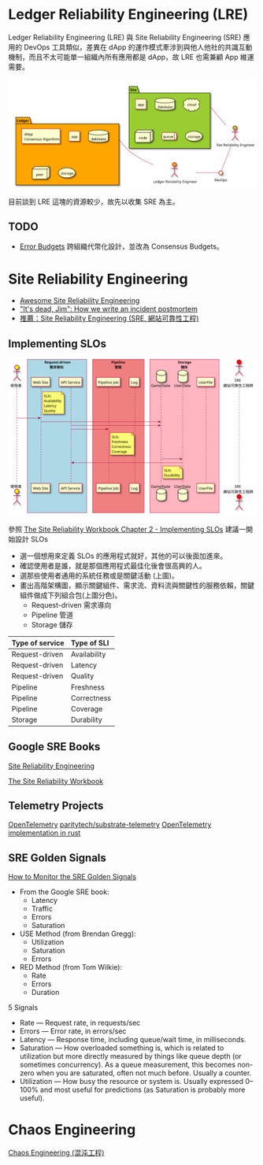 <!-- toc -->

# Ledger Reliability Engineering (LRE)

Ledger Reliability Engineering (LRE) 與 Site Reliability Engineering (SRE) 應用的 DevOps 工具類似，差異在 dApp 的運作模式牽涉到與他人他社的共識互動機制，而且不太可能單一組織內所有應用都是 dApp，故 LRE 也需兼顧 App 維運需要。

![LRE SRE](puml/tpl-lre-sre-v1.svg)

目前談到 LRE 這塊的資源較少，故先以收集 SRE 為主。

## TODO

- [Error Budgets](https://landing.google.com/sre/workbook/chapters/implementing-slos/) 跨組織代幣化設計，並改為 Consensus Budgets。

# Site Reliability Engineering

- [Awesome Site Reliability Engineering](https://github.com/dastergon/awesome-sre/blob/master/README.md#hiring)
- ["It's dead, Jim": How we write an incident postmortem](https://www.hostedgraphite.com/blog/its-dead-jim-how-we-write-an-incident-postmortem)
- [推薦：Site Reliability Engineering (SRE, 網站可靠性工程)](https://rickhw.github.io/2018/08/03/DevOps/An-Introduction-to-SRE/)

## Implementing SLOs

![tpl-sre-slos-v1.svg](puml/tpl-sre-slos-v1.svg)

參照 [The Site Reliability Workbook Chapter 2 - Implementing SLOs](https://landing.google.com/sre/workbook/chapters/implementing-slos/)
建議一開始設計 SLOs

- 選一個想用來定義 SLOs 的應用程式就好，其他的可以後面加進來。
- 確認使用者是誰，就是那個應用程式最佳化後會很高興的人。
- 選那些使用者通用的系統任務或是關鍵活動 (上圖)。
- 畫出高階架構圖，顯示關鍵組件、需求流、資料流與關鍵性的服務依賴，關鍵組件做成下列組合包(上圖分色)。
  - Request-driven 需求導向
  - Pipeline 管道
  - Storage 儲存

Type of service | Type of SLI
-----|:-----
Request-driven |  Availability 
Request-driven |  Latency 
Request-driven |  Quality 
Pipeline | Freshness 
Pipeline | Correctness 
Pipeline | Coverage
Storage | Durability

## Google SRE Books

[Site Reliability Engineering](https://landing.google.com/sre/books/) 

[The Site Reliability Workbook](https://landing.google.com/sre/books/)

## Telemetry Projects

[OpenTelemetry](https://github.com/open-telemetry)
[paritytech/substrate-telemetry](https://github.com/paritytech/substrate-telemetry)
[OpenTelemetry implementation in rust](https://github.com/GregBowyer/opentelemetry-rs)

## SRE Golden Signals

[How to Monitor the SRE Golden Signals](https://medium.com/faun/how-to-monitor-the-sre-golden-signals-1391cadc7524)

- From the Google SRE book: 
  - Latency
  - Traffic
  - Errors
  - Saturation
- USE Method (from Brendan Gregg): 
  - Utilization
  - Saturation
  - Errors
- RED Method (from Tom Wilkie): 
  - Rate
  - Errors
  - Duration


5 Signals

- Rate — Request rate, in requests/sec
- Errors — Error rate, in errors/sec
- Latency — Response time, including queue/wait time, in milliseconds.
- Saturation — How overloaded something is, which is related to utilization but more directly measured by things like queue depth (or sometimes concurrency). As a queue measurement, this becomes non-zero when you are saturated, often not much before. Usually a counter.
- Utilization — How busy the resource or system is. Usually expressed 0–100% and most useful for predictions (as Saturation is probably more useful).


# Chaos Engineering

[Chaos Engineering (混沌工程)](https://rickhw.github.io/2018/10/08/DevOps/Chaos-Engineering/)


